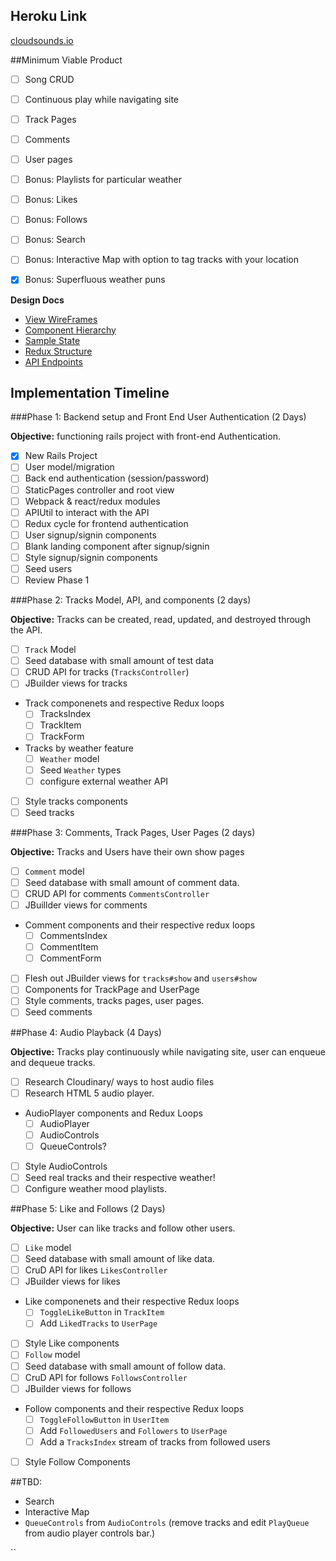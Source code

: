## Heroku Link

[cloudsounds.io](http://cloudsounds.io)

##Minimum Viable Product

- [ ] Song CRUD

- [ ] Continuous play while navigating site

- [ ] Track Pages

- [ ] Comments

- [ ] User pages

- [ ] Bonus: Playlists for particular weather

- [ ] Bonus: Likes

- [ ] Bonus: Follows

- [ ] Bonus: Search

- [ ] Bonus: Interactive Map with option to tag tracks with your location

- [x] Bonus: Superfluous weather puns

**Design Docs**
- [View WireFrames](https://github.com/paulmoliva/CloudSounds/tree/master/docs/wireframes)
- [Component Hierarchy](https://github.com/paulmoliva/CloudSounds/tree/master/docs/component-hierarchy.md)
- [Sample State](./sample-state.md)
- [Redux Structure](https://github.com/paulmoliva/CloudSounds/blob/master/docs/redux-structure.md)
- [API Endpoints](https://github.com/paulmoliva/CloudSounds/blob/master/docs/api-endpoints.md)

## Implementation Timeline

###Phase 1: Backend setup and Front End User Authentication (2 Days)

**Objective:** functioning rails project with front-end Authentication.

- [x] New Rails Project
- [ ] User model/migration
- [ ] Back end authentication (session/password)
- [ ] StaticPages controller and root view
- [ ] Webpack & react/redux modules
- [ ] APIUtil to interact with the API
- [ ] Redux cycle for frontend authentication
- [ ] User signup/signin components
- [ ] Blank landing component after signup/signin
- [ ] Style signup/signin components
- [ ] Seed users
- [ ] Review Phase 1

###Phase 2: Tracks Model, API, and components (2 days)

**Objective:** Tracks can be created, read, updated, and destroyed through the API.

- [ ] `Track` Model
- [ ] Seed database with small amount of test data
- [ ] CRUD API for tracks (`TracksController`)
- [ ] JBuilder views for tracks
- Track componenets and respective Redux loops
  - [ ] TracksIndex
  - [ ] TrackItem
  - [ ] TrackForm
- Tracks by weather feature
  - [ ] `Weather` model
  - [ ] Seed `Weather` types
  - [ ] configure external weather API
- [ ] Style tracks components
- [ ] Seed tracks

###Phase 3: Comments, Track Pages, User Pages (2 days)

**Objective:** Tracks and Users have their own show pages
- [ ] `Comment` model
- [ ] Seed database with small amount of comment data.
- [ ] CRUD API for comments `CommentsController`
- [ ] JBuillder views for comments
- Comment components and their respective redux loops
  - [ ] CommentsIndex
  - [ ] CommentItem
  - [ ] CommentForm
- [ ] Flesh out JBuilder views for `tracks#show` and `users#show`
- [ ] Components for TrackPage and UserPage
- [ ] Style comments, tracks pages, user pages.
- [ ] Seed comments

##Phase 4: Audio Playback (4 Days)

**Objective:** Tracks play continuously while navigating site, user can enqueue and dequeue tracks.
- [ ] Research Cloudinary/ ways to host audio files
- [ ] Research HTML 5 audio player.
- AudioPlayer components and Redux Loops
  - [ ] AudioPlayer
  - [ ] AudioControls
  - [ ] QueueControls?
- [ ] Style AudioControls
- [ ] Seed real tracks and their respective weather!
- [ ] Configure weather mood playlists.

##Phase 5: Like and Follows (2 Days)

**Objective:** User can like tracks and follow other users.
- [ ] `Like` model
- [ ] Seed database with small amount of like data.
- [ ] CruD API for likes `LikesController`
- [ ] JBuilder views for likes
- Like componenets and their respective Redux loops
  - [ ] `ToggleLikeButton` in `TrackItem`
  - [ ] Add `LikedTracks` to `UserPage`
- [ ] Style Like components
- [ ] `Follow` model
- [ ] Seed database with small amount of follow data.
- [ ] CruD API for follows `FollowsController`
- [ ] JBuilder views for follows
- Follow components and their respective Redux loops
  - [ ] `ToggleFollowButton` in `UserItem`
  - [ ] Add `FollowedUsers` and `Followers` to `UserPage`
  - [ ] Add a `TracksIndex` stream of tracks from followed users
- [ ] Style Follow Components

##TBD:
- Search
- Interactive Map
- `QueueControls` from `AudioControls` (remove tracks and edit `PlayQueue` from audio player controls bar.)






``
